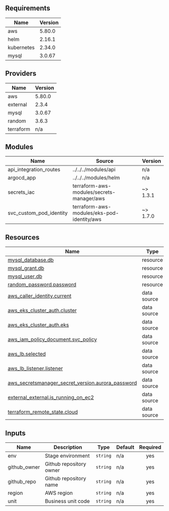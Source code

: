 <!-- BEGIN_TF_DOCS -->
## Requirements

| Name | Version |
|------|---------|
| aws | 5.80.0 |
| helm | 2.16.1 |
| kubernetes | 2.34.0 |
| mysql | 3.0.67 |

## Providers

| Name | Version |
|------|---------|
| aws | 5.80.0 |
| external | 2.3.4 |
| mysql | 3.0.67 |
| random | 3.6.3 |
| terraform | n/a |

## Modules

| Name | Source | Version |
|------|--------|---------|
| api\_integration\_routes | ../../../modules/api | n/a |
| argocd\_app | ../../../modules/helm | n/a |
| secrets\_iac | terraform-aws-modules/secrets-manager/aws | ~> 1.3.1 |
| svc\_custom\_pod\_identity | terraform-aws-modules/eks-pod-identity/aws | ~> 1.7.0 |

## Resources

| Name | Type |
|------|------|
| [mysql_database.db](https://registry.terraform.io/providers/petoju/mysql/3.0.67/docs/resources/database) | resource |
| [mysql_grant.db](https://registry.terraform.io/providers/petoju/mysql/3.0.67/docs/resources/grant) | resource |
| [mysql_user.db](https://registry.terraform.io/providers/petoju/mysql/3.0.67/docs/resources/user) | resource |
| [random_password.password](https://registry.terraform.io/providers/hashicorp/random/latest/docs/resources/password) | resource |
| [aws_caller_identity.current](https://registry.terraform.io/providers/hashicorp/aws/5.80.0/docs/data-sources/caller_identity) | data source |
| [aws_eks_cluster_auth.cluster](https://registry.terraform.io/providers/hashicorp/aws/5.80.0/docs/data-sources/eks_cluster_auth) | data source |
| [aws_eks_cluster_auth.eks](https://registry.terraform.io/providers/hashicorp/aws/5.80.0/docs/data-sources/eks_cluster_auth) | data source |
| [aws_iam_policy_document.svc_policy](https://registry.terraform.io/providers/hashicorp/aws/5.80.0/docs/data-sources/iam_policy_document) | data source |
| [aws_lb.selected](https://registry.terraform.io/providers/hashicorp/aws/5.80.0/docs/data-sources/lb) | data source |
| [aws_lb_listener.listener](https://registry.terraform.io/providers/hashicorp/aws/5.80.0/docs/data-sources/lb_listener) | data source |
| [aws_secretsmanager_secret_version.aurora_password](https://registry.terraform.io/providers/hashicorp/aws/5.80.0/docs/data-sources/secretsmanager_secret_version) | data source |
| [external_external.is_running_on_ec2](https://registry.terraform.io/providers/hashicorp/external/latest/docs/data-sources/external) | data source |
| [terraform_remote_state.cloud](https://registry.terraform.io/providers/hashicorp/terraform/latest/docs/data-sources/remote_state) | data source |

## Inputs

| Name | Description | Type | Default | Required |
|------|-------------|------|---------|:--------:|
| env | Stage environment | `string` | n/a | yes |
| github\_owner | Github repository owner | `string` | n/a | yes |
| github\_repo | Github repository name | `string` | n/a | yes |
| region | AWS region | `string` | n/a | yes |
| unit | Business unit code | `string` | n/a | yes |
<!-- END_TF_DOCS -->